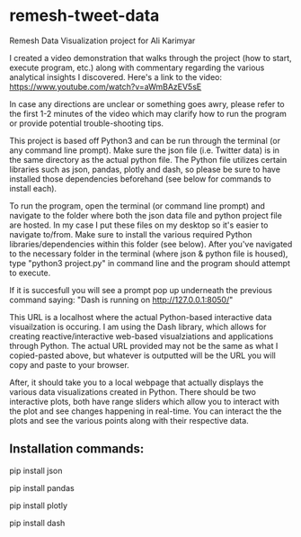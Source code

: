 # remesh-tweet-data
Remesh Data Visualization project for Ali Karimyar

I created a video demonstration that walks through the project (how to start, execute program, etc.) along with commentary regarding the various analytical insights I discovered. 
Here's a link to the video: https://www.youtube.com/watch?v=aWmBAzEV5sE 

In case any directions are unclear or something goes awry, please refer to the first 1-2 minutes of the video which may clarify how to run the program or provide potential trouble-shooting tips. 

This project is based off Python3 and can be run through the terminal (or any command line prompt). Make sure the json file (i.e. Twitter data) is in the same directory as the actual python file. The Python file utilizes certain libraries such as json, pandas, plotly and dash, so please be sure to have installed those dependencies beforehand (see below for commands to install each).

To run the program, open the terminal (or command line prompt) and navigate to the folder where both the json data file and python project file are hosted. In my case I put these files on my desktop so it's easier to navigate to/from. Make sure to install the various required Python libraries/dependencies within this folder (see below). After you've navigated to the necessary folder in the terminal (where json & python file is housed), type "python3 project.py" in command line and the program should attempt to execute. 

If it is succesfull you will see a prompt pop up underneath the previous command saying: "Dash is running on http://127.0.0.1:8050/"

This URL is a localhost where the actual Python-based interactive data visuailzation is occuring. I am using the Dash library, which allows for creating reactive/interactive web-based visualziations and applications through Python. The actual URL provided may not be the same as what I copied-pasted above, but whatever is outputted will be the URL you will copy and paste to your browser. 

After, it should take you to a local webpage that actually displays the various data visualizations created in Python. There should be two interactive plots, both have range sliders which allow you to interact with the plot and see changes happening in real-time. You can interact the the plots and see the various points along with their respective data. 

## Installation commands:

pip install json 

pip install pandas

pip install plotly

pip install dash
